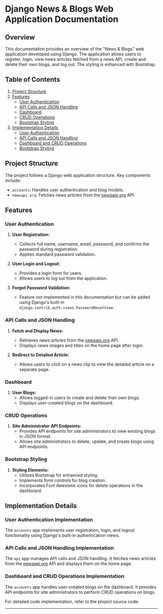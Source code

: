 # Django News & Blogs Web Application Documentation

## Overview

This documentation provides an overview of the "News & Blogs" web application developed using Django. The application allows users to register, login, view news articles fetched from a news API, create and delete their own blogs, and log out. The styling is enhanced with Bootstrap.

## Table of Contents

1. [Project Structure](#project-structure)
2. [Features](#features)
   - [User Authentication](#user-authentication)
   - [API Calls and JSON Handling](#api-calls-and-json-handling)
   - [Dashboard](#dashboard)
   - [CRUD Operations](#crud-operations)
   - [Bootstrap Styling](#bootstrap-styling)
3. [Implementation Details](#implementation-details)
   - [User Authentication](#user-authentication-implementation)
   - [API Calls and JSON Handling](#api-calls-and-json-handling-implementation)
   - [Dashboard and CRUD Operations](#dashboard-and-crud-operations-implementation)
   - [Bootstrap Styling](#bootstrap-styling-implementation)

## Project Structure

The project follows a Django web application structure. Key components include:

- `accounts`: Handles user authentication and blog models.
- `newsapi.org`: Fetches news articles from the [newsapi.org](https://newsapi.org/) API.

## Features

### User Authentication

1. **User Registration:**
   - Collects full name, username, email, password, and confirms the password during registration.
   - Applies standard password validation.

2. **User Login and Logout:**
   - Provides a login form for users.
   - Allows users to log out from the application.

3. **Forgot Password Validation:**
   - Feature not implemented in this documentation but can be added using Django's built-in `django.contrib.auth.views.PasswordResetView`.

### API Calls and JSON Handling

1. **Fetch and Display News:**
   - Retrieves news articles from the [newsapi.org](https://newsapi.org/) API.
   - Displays news images and titles on the home page after login.

2. **Redirect to Detailed Article:**
   - Allows users to click on a news clip to view the detailed article on a separate page.

### Dashboard

1. **User Blogs:**
   - Allows logged-in users to create and delete their own blogs.
   - Displays user-created blogs on the dashboard.

### CRUD Operations

1. **Site Administrator API Endpoints:**
   - Provides API endpoints for site administrators to view existing blogs in JSON format.
   - Allows site administrators to delete, update, and create blogs using API endpoints.

### Bootstrap Styling

1. **Styling Elements:**
   - Utilizes Bootstrap for enhanced styling.
   - Implements form controls for blog creation.
   - Incorporates Font Awesome icons for delete operations in the dashboard.

## Implementation Details

### User Authentication Implementation

The `accounts` app implements user registration, login, and logout functionality using Django's built-in authentication views.

### API Calls and JSON Handling Implementation

The `api` app manages API calls and JSON handling. It fetches news articles from the [newsapi.org](https://newsapi.org/) API and displays them on the home page.

### Dashboard and CRUD Operations Implementation

The `accounts` app handles user-created blogs on the dashboard. It provides API endpoints for site administrators to perform CRUD operations on blogs.


For detailed code implementation, refer to the project source code.

---
